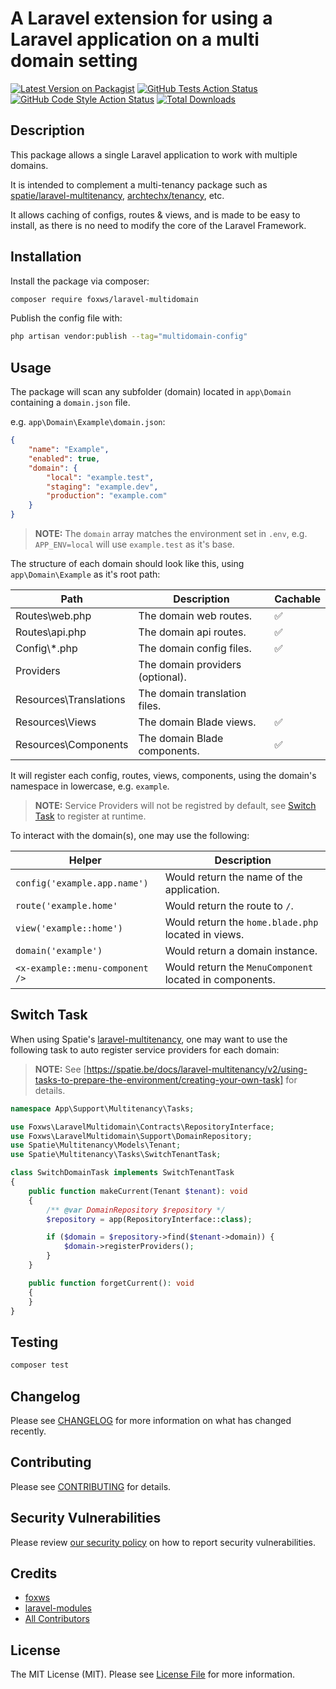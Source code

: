 # A Laravel extension for using a Laravel application on a multi domain setting

[![Latest Version on Packagist](https://img.shields.io/packagist/v/foxws/laravel-multidomain.svg?style=flat-square)](https://packagist.org/packages/foxws/laravel-multidomain)
[![GitHub Tests Action Status](https://img.shields.io/github/workflow/status/foxws/laravel-multidomain/run-tests?label=tests)](https://github.com/foxws/laravel-multidomain/actions?query=workflow%3Arun-tests+branch%3Amain)
[![GitHub Code Style Action Status](https://img.shields.io/github/workflow/status/foxws/laravel-multidomain/Fix%20PHP%20code%20style%20issues?label=code%20style)](https://github.com/foxws/laravel-multidomain/actions?query=workflow%3A"Fix+PHP+code+style+issues"+branch%3Amain)
[![Total Downloads](https://img.shields.io/packagist/dt/foxws/laravel-multidomain.svg?style=flat-square)](https://packagist.org/packages/foxws/laravel-multidomain)

## Description

This package allows a single Laravel application to work with multiple domains.

It is intended to complement a multi-tenancy package such as [spatie/laravel-multitenancy](https://github.com/spatie/laravel-multitenancy), [archtechx/tenancy](https://github.com/archtechx/tenancy), etc.

It allows caching of configs, routes & views, and is made to be easy to install, as there is no need to modify the core of the Laravel Framework.

## Installation

Install the package via composer:

```bash
composer require foxws/laravel-multidomain
```

Publish the config file with:

```bash
php artisan vendor:publish --tag="multidomain-config"
```

## Usage

The package will scan any subfolder (domain) located in `app\Domain` containing a `domain.json` file.

e.g. `app\Domain\Example\domain.json`:

```json
{
    "name": "Example",
    "enabled": true,
    "domain": {
        "local": "example.test",
        "staging": "example.dev",
        "production": "example.com"
    }
}
```

> **NOTE:** The `domain` array matches the environment set in `.env`, e.g. `APP_ENV=local` will use `example.test` as it's base.

The structure of each domain should look like this, using `app\Domain\Example` as it's root path:

| Path | Description | Cachable |
| --- | --- | --- |
| Routes\web.php | The domain web routes. | ✅ |
| Routes\api.php | The domain api routes. | ✅ |
| Config\\*.php | The domain config files. | ✅ |
| Providers | The domain providers (optional). | |
| Resources\Translations | The domain translation files. | |
| Resources\Views | The domain Blade views. | ✅ |
| Resources\Components | The domain Blade components. | ✅ |

It will register each config, routes, views, components, using the domain's namespace in lowercase, e.g. `example`.

> **NOTE:** Service Providers will not be registred by default, see [Switch Task](#switch-task) to register at runtime.

To interact with the domain(s), one may use the following:

| Helper | Description |
| --- | --- |
| `config('example.app.name')` | Would return the name of the application. |
| `route('example.home'` | Would return the route to `/`. |
| `view('example::home')` | Would return the `home.blade.php` located in views. |
| `domain('example')` | Would return a domain instance. |
| `<x-example::menu-component />` | Would return the `MenuComponent` located in components. |

## Switch Task

When using Spatie's [laravel-multitenancy](https://github.com/spatie/laravel-multitenancy), one may want to use the following task to auto register service providers for each domain:

> **NOTE:** See [https://spatie.be/docs/laravel-multitenancy/v2/using-tasks-to-prepare-the-environment/creating-your-own-task] for details.

```php
namespace App\Support\Multitenancy\Tasks;

use Foxws\LaravelMultidomain\Contracts\RepositoryInterface;
use Foxws\LaravelMultidomain\Support\DomainRepository;
use Spatie\Multitenancy\Models\Tenant;
use Spatie\Multitenancy\Tasks\SwitchTenantTask;

class SwitchDomainTask implements SwitchTenantTask
{
    public function makeCurrent(Tenant $tenant): void
    {
        /** @var DomainRepository $repository */
        $repository = app(RepositoryInterface::class);

        if ($domain = $repository->find($tenant->domain)) {
            $domain->registerProviders();
        }
    }

    public function forgetCurrent(): void
    {
    }
}
```

## Testing

```bash
composer test
```

## Changelog

Please see [CHANGELOG](CHANGELOG.md) for more information on what has changed recently.

## Contributing

Please see [CONTRIBUTING](https://github.com/foxws/.github/blob/main/CONTRIBUTING.md) for details.

## Security Vulnerabilities

Please review [our security policy](../../security/policy) on how to report security vulnerabilities.

## Credits

- [foxws](https://github.com/foxws)
- [laravel-modules](https://github.com/nWidart/laravel-modules)
- [All Contributors](../../contributors)

## License

The MIT License (MIT). Please see [License File](LICENSE.md) for more information.
